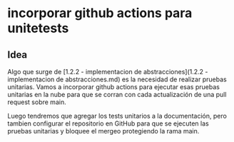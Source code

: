 # incorporar github actions para unitetests

## Idea
Algo que surge de [1.2.2 - implementacion de abstracciones](1.2.2 - implementacion de abstracciones.md) es la necesidad de realizar pruebas unitarias. Vamos a incorporar github actions para ejecutar esas pruebas unitarias en la nube para que se corran con cada actualización de una pull request sobre main.

Luego tendremos que agregar los tests unitarios a la documentación, pero tambien configurar el repositorio en GitHub para que se ejecuten las pruebas unitarias y bloquee el mergeo protegiendo la rama main.
